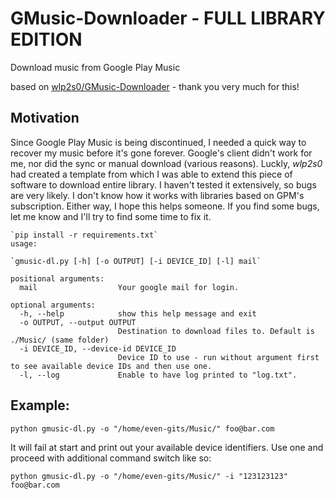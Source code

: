 # GMusic-Downloader - FULL LIBRARY EDITION
Download music from Google Play Music

based on [wlp2s0/GMusic-Downloader](https://github.com/wlp2s0/GMusic-Downloader) - thank you very much for this!

## Motivation

Since Google Play Music is being discontinued, I needed a quick way to recover my music before it's gone forever.
Google's client didn't work for me, nor did the sync or manual download (various reasons).
Luckly, *wlp2s0* had created a template from which I was able to extend this piece of software to download entire library.
I haven't tested it extensively, so bugs are very likely. I don't know how it works with libraries based on GPM's subscription.
Either way, I hope this helps someone. If you find some bugs, let me know and I'll try to find some time to fix it.

```
`pip install -r requirements.txt`
usage:

`gmusic-dl.py [-h] [-o OUTPUT] [-i DEVICE_ID] [-l] mail`

positional arguments:
  mail                  Your google mail for login.

optional arguments:
  -h, --help            show this help message and exit
  -o OUTPUT, --output OUTPUT
                        Destination to download files to. Default is ./Music/ (same folder)
  -i DEVICE_ID, --device-id DEVICE_ID
                        Device ID to use - run without argument first to see available device IDs and then use one.
  -l, --log             Enable to have log printed to "log.txt".
```
## Example:

```
python gmusic-dl.py -o "/home/even-gits/Music/" foo@bar.com
```

It will fail at start and print out your available device identifiers. Use one and proceed with additional command switch like so:

```
python gmusic-dl.py -o "/home/even-gits/Music/" -i "123123123" foo@bar.com
```
